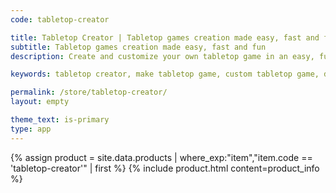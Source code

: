 ```yaml
---
code: tabletop-creator

title: Tabletop Creator | Tabletop games creation made easy, fast and fun
subtitle: Tabletop games creation made easy, fast and fun
description: Create and customize your own tabletop game in an easy, fun and fast way! Tabletop Creator is a tabletop game maker tool that allows you to design all your tabletop game components, customize and export them for printing or for play online!

keywords: tabletop creator, make tabletop game, custom tabletop game, design tabletop game, tabletop game creation tool

permalink: /store/tabletop-creator/
layout: empty

theme_text: is-primary
type: app
---
```


{% assign product = site.data.products | where_exp:"item","item.code == 'tabletop-creator'" | first %}
{% include product.html content=product_info %}
